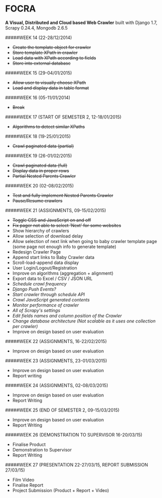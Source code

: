 FOCRA
=====
**A Visual, Distributed and Cloud based Web Crawler** 
built with Django 1.7, Scrapy 0.24.4, Mongodb 2.6.5

#####WEEK 14 (22-28/12/2014)
- ~~Create the template object for crawler~~
- ~~Store template XPath in crawler~~
- ~~Load data with XPath according to fields~~
- ~~Store into external database~~

#####WEEK 15 (29-04/01/2015)
- ~~Allow user to visually choose XPath~~
- ~~Load and display data in table format~~

#####WEEK 16 (05-11/01/2014)
- ~~Break~~

#####WEEK 17 (START OF SEMESTER 2, 12-18/01/2015)
- ~~Algorithms to detect similar XPaths~~

#####WEEK 18 (19-25/01/2015)
- ~~Crawl paginated data (partial)~~

#####WEEK 19 (26-01/02/2015)
- ~~Crawl paginated data (full)~~
- ~~Display data in proper rows~~
- ~~Partial Nested Parents Crawler~~

#####WEEK 20 (02-08/02/2015)
- ~~Test and fully implement Nested Parents Crawler~~
- ~~Pause/Resume crawlers~~

#####WEEK 21 (ASSIGNMENTS, 09-15/02/2015)
- ~~Toggle CSS and JavaScript on and off~~
- ~~Fix pager not able to select 'Next' for some websites~~
- Show hierarchy of crawlers 
- Allow selection of download delay
- Allow selection of next link when going to baby crawler template page (some page not enough info to generate template)
- Redesign Crawler Page
- Append start links to Baby Crawler data
- Scroll-load-append data display
- User Login/Logout/Registration
- Improve on algorithms (aggregation + alignment)
- Export data to Excel / CSV / JSON URL
- *Schedule crawl frequency*
- *Django Push Events?*
- *Start crawler through schedule API*
- *Crawl JavaScript generated contents*
- *Monitor performance of crawler*
- *All of Scrapy's settings*
- *Edit fields names and column position of the Crawler*
- *Change database architecture (Not scalable as it uses one collection per crawler)*
- Improve on design based on user evaluation

#####WEEK 22 (ASSIGNMENTS, 16-22/02/2015)
- Improve on design based on user evaluation

#####WEEK 23 (ASSIGNMENTS, 23-01/03/2015)
- Improve on design based on user evaluation
- Report writing

#####WEEK 24 (ASSIGNMENTS, 02-08/03/2015)
- Improve on design based on user evaluation
- Report Writing

#####WEEK 25 (END OF SEMESTER 2, 09-15/03/2015)
- Improve on design based on user evaluation
- Report Writing

#####WEEK 26 (DEMONSTRATION TO SUPERVISOR 16-20/03/15)
- Finalise Product
- Demonstration to Supervisor
- Report Writing

#####WEEK 27 (PRESENTATION 22-27/03/15, REPORT SUBMISSION 27/03/15)
- Film Video
- Finalise Report
- Project Submission (Product + Report + Video)
